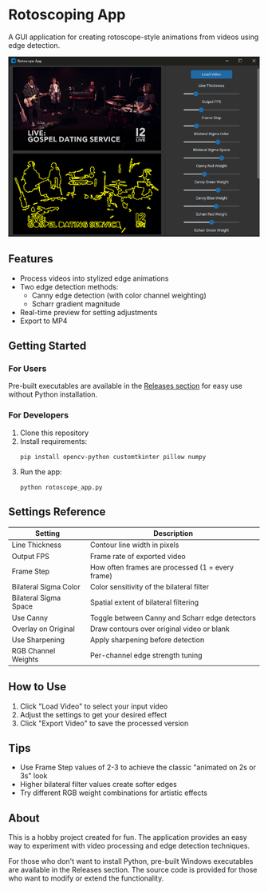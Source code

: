 # Rotoscoping App

A GUI application for creating rotoscope-style animations from videos using edge detection.

![Screenshot](preview.png)

## Features

- Process videos into stylized edge animations
- Two edge detection methods:
  - Canny edge detection (with color channel weighting)
  - Scharr gradient magnitude
- Real-time preview for setting adjustments
- Export to MP4

## Getting Started

### For Users
Pre-built executables are available in the [Releases section](https://github.com/yourusername/rotoscope-app/releases) for easy use without Python installation.

### For Developers
1. Clone this repository
2. Install requirements:
   ```
   pip install opencv-python customtkinter pillow numpy
   ```
3. Run the app:
   ```
   python rotoscope_app.py
   ```

## Settings Reference

| Setting               | Description                                      |
| --------------------- | ------------------------------------------------ |
| Line Thickness        | Contour line width in pixels                     |
| Output FPS            | Frame rate of exported video                     |
| Frame Step            | How often frames are processed (1 = every frame) |
| Bilateral Sigma Color | Color sensitivity of the bilateral filter        |
| Bilateral Sigma Space | Spatial extent of bilateral filtering            |
| Use Canny             | Toggle between Canny and Scharr edge detectors   |
| Overlay on Original   | Draw contours over original video or blank       |
| Use Sharpening        | Apply sharpening before detection                |
| RGB Channel Weights   | Per-channel edge strength tuning                 |

## How to Use

1. Click "Load Video" to select your input video
2. Adjust the settings to get your desired effect
3. Click "Export Video" to save the processed version

## Tips
- Use Frame Step values of 2-3 to achieve the classic "animated on 2s or 3s" look 
- Higher bilateral filter values create softer edges
- Try different RGB weight combinations for artistic effects

## About

This is a hobby project created for fun. The application provides an easy way to experiment with video processing and edge detection techniques.

For those who don't want to install Python, pre-built Windows executables are available in the Releases section. The source code is provided for those who want to modify or extend the functionality.

